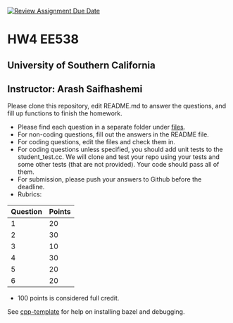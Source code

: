 [![Review Assignment Due Date](https://classroom.github.com/assets/deadline-readme-button-24ddc0f5d75046c5622901739e7c5dd533143b0c8e959d652212380cedb1ea36.svg)](https://classroom.github.com/a/vckUVqFQ)
# HW4 EE538

## University of Southern California
## Instructor: Arash Saifhashemi

Please clone this repository, edit README.md to answer the questions, and fill up functions to finish the homework.

- Please find each question in a separate folder under [files](/files).
- For non-coding questions, fill out the answers in the README file.
- For coding questions, edit the files and check them in.
- For coding questions unless specified, you should add unit tests to the student_test.cc. We will clone and test your repo using your tests and some other tests (that are not provided). Your code should pass all of them.
- For submission, please push your answers to Github before the deadline.
- Rubrics:
  
| Question | Points |
| -- | -- |
| 1  | 20 |
| 2  | 30 |
| 3  | 10 |
| 4  | 30 |
| 5  | 20 |
| 6  | 20 |


- 100 points is considered full credit.


See [cpp-template](https://github.com/ourarash/cpp-template) for help on installing bazel and debugging.

